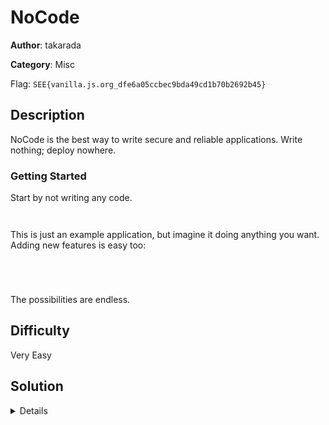 # NoCode

**Author**: takarada

**Category**: Misc

Flag: `SEE{vanilla.js.org_dfe6a05ccbec9bda49cd1b70b2692b45}`

## Description
NoCode is the best way to write secure and reliable applications. Write nothing; deploy nowhere.

### Getting Started
Start by not writing any code.
```
​​​
```
This is just an example application, but imagine it doing anything you want. Adding new features is easy too:
```
​ ​ ​​  ​ ​​​ ​ ​ ​​​ ​ ​    ​  ​   ​  ​​  ​​​​ ​  ​   ​​  ​ ​​ ​  ​  ​​​  ​  ​​​  ​​​​ ​​ ​   ​​  ​ ​ ​​   ​​  ​​ ​   ​​  ​    ​   ​​ ​​  ​​   ​ ​     ​  ​​ ​​​  ​​  ​​  ​​ ​ ​​  ​  ​​  ​​​​ ​​  ​​​​​​  ​ ​ ​  ​​​  ​  ​​​  ​  ​​​ ​​  ​​ ​ ​  ​​​  ​​   ​​ ​  ​​​ ​​  ​​ ​​​  ​​​​ ​​  ​ ​​​​   ​​ ​  ​​​  ​  ​​ ​​​​  ​​​ ​  ​​​ ​​​  ​   ​​  ​​​​​  ​​​ ​​​  ​​ ​​​  ​  ​​​   ​​ ​​  ​​ ​​  ​​​ ​​​  ​ ​​​​  ​ ​ ​     ​ 
```
The possibilities are endless.

## Difficulty
Very Easy

## Solution

<details>

Decode the hidden characters to binary:

U+200B -> 0

U+0020 -> 1

Convert binary to UTF-8 to get the flag.

[CyberChef](https://gchq.github.io/CyberChef/#recipe=Find_/_Replace(%7B'option':'Simple%20string','string':'%E2%80%8B'%7D,'0',true,false,true,false)Find_/_Replace(%7B'option':'Simple%20string','string':'%20'%7D,'1',true,false,true,false)From_Binary('Space',8)&input=4oCLIOKAiyDigIvigIsgIOKAiyDigIvigIvigIsg4oCLIOKAiyDigIvigIvigIsg4oCLIOKAiyAgICDigIsgIOKAiyAgIOKAiyAg4oCL4oCLICDigIvigIvigIvigIsg4oCLICDigIsgICDigIvigIsgIOKAiyDigIvigIsg4oCLICDigIsgIOKAi%2BKAi%2BKAiyAg4oCLICDigIvigIvigIsgIOKAi%2BKAi%2BKAi%2BKAiyDigIvigIsg4oCLICAg4oCL4oCLICDigIsg4oCLIOKAi%2BKAiyAgIOKAi%2BKAiyAg4oCL4oCLIOKAiyAgIOKAi%2BKAiyAg4oCLICAgIOKAiyAgIOKAi%2BKAiyDigIvigIsgIOKAi%2BKAiyAgIOKAiyDigIsgICAgIOKAiyAg4oCL4oCLIOKAi%2BKAi%2BKAiyAg4oCL4oCLICDigIvigIsgIOKAi%2BKAiyDigIsg4oCL4oCLICDigIsgIOKAi%2BKAiyAg4oCL4oCL4oCL4oCLIOKAi%2BKAiyAg4oCL4oCL4oCL4oCL4oCL4oCLICDigIsg4oCLIOKAiyAg4oCL4oCL4oCLICDigIsgIOKAi%2BKAi%2BKAiyAg4oCLICDigIvigIvigIsg4oCL4oCLICDigIvigIsg4oCLIOKAiyAg4oCL4oCL4oCLICDigIvigIsgICDigIvigIsg4oCLICDigIvigIvigIsg4oCL4oCLICDigIvigIsg4oCL4oCL4oCLICDigIvigIvigIvigIsg4oCL4oCLICDigIsg4oCL4oCL4oCL4oCLICAg4oCL4oCLIOKAiyAg4oCL4oCL4oCLICDigIsgIOKAi%2BKAiyDigIvigIvigIvigIsgIOKAi%2BKAi%2BKAiyDigIsgIOKAi%2BKAi%2BKAiyDigIvigIvigIsgIOKAiyAgIOKAi%2BKAiyAg4oCL4oCL4oCL4oCL4oCLICDigIvigIvigIsg4oCL4oCL4oCLICDigIvigIsg4oCL4oCL4oCLICDigIsgIOKAi%2BKAi%2BKAiyAgIOKAi%2BKAiyDigIvigIsgIOKAi%2BKAiyDigIvigIsgIOKAi%2BKAi%2BKAiyDigIvigIvigIsgIOKAiyDigIvigIvigIvigIsgIOKAiyDigIsg4oCLICAgICDigIsg)

</details>
